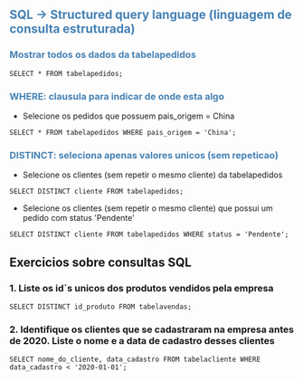 ## <span style="color: steelblue;"> SQL -> Structured query language (linguagem de consulta estruturada) </span>


### <span style="color: steelblue;">Mostrar todos os dados da tabelapedidos</span>
``` 
SELECT * FROM tabelapedidos;
```

### <span style="color: steelblue;">WHERE: clausula para indicar de onde esta algo</span>
+ Selecione os pedidos que possuem pais_origem = China
```
SELECT * FROM tabelapedidos WHERE pais_origem = 'China';
```

### <span style="color: steelblue;">DISTINCT: seleciona apenas valores unicos (sem repeticao)</span>
+ Selecione os clientes (sem repetir o mesmo cliente) da tabelapedidos
```
SELECT DISTINCT cliente FROM tabelapedidos;
```

+ Selecione os clientes (sem repetir o mesmo cliente) que possui um pedido com status 'Pendente'
```
SELECT DISTINCT cliente FROM tabelapedidos WHERE status = 'Pendente';
```

## Exercicios sobre consultas SQL
### 1. Liste os id`s unicos dos produtos vendidos pela empresa
```
SELECT DISTINCT id_produto FROM tabelavendas;
```

### 2. Identifique os clientes que se cadastraram na empresa antes de 2020. Liste o nome e a data de cadastro desses clientes
```
SELECT nome_do_cliente, data_cadastro FROM tabelacliente WHERE data_cadastro < '2020-01-01';
```
